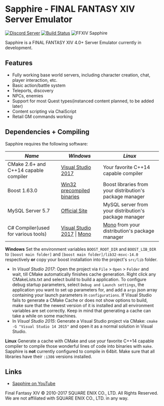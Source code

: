 # Sapphire - FINAL FANTASY XIV Server Emulator
[![Discord Server](https://img.shields.io/badge/discord-Sapphire-7289DA.svg)](https://discord.gg/KfrZCkx)
[![Build Status](https://travis-ci.org/SapphireMordred/Sapphire.svg?branch=master)](https://travis-ci.org/SapphireMordred/Sapphire)
![FFXIV Sapphire](http://i.imgur.com/I4bj1tR.png)

Sapphire is a FINAL FANTASY XIV 4.0+ Server Emulator currently in development.

## Features

* Fully working base world servers, including character creation, chat, player interaction, etc.
* Basic action/battle system
* Teleports, discovery
* NPCs, enemies
* Support for most Quest types(instanced content planned, to be added later)
* Content scripting via ChaiScript
* Retail GM commands working

## Dependencies + Compiling
Sapphire requires the following software:

| *Name* | *Windows* | *Linux* |
| ------ | --------- | ------- |
| CMake 2.6+ and C++14 capable compiler | [Visual Studio 2017](https://www.visualstudio.com/) | Your favorite C++14 capable compiler |
| Boost 1.63.0 | [Win32 precompiled binaries](https://sourceforge.net/projects/boost/files/boost-binaries/1.63.0/boost_1_63_0-msvc-14.0-32.exe/download) | Boost libraries from your distribution's package manager |
| MySQL Server 5.7 | [Official Site](https://dev.mysql.com/downloads/mysql/) | MySQL server from your distribution's package manager |
| C# Compiler(used for various tools) | [Visual Studio 2017](https://www.visualstudio.com/) \| [Mono](http://www.mono-project.com/) | [Mono](http://www.mono-project.com/) from your distribution's package manager |

**Windows**
Set the environment variables ``BOOST_ROOT_DIR`` and ``BOOST_LIB_DIR`` to ``[boost main folder]`` and ``[boost main folder]/lib32-msvc-14.0`` respectively **or** copy your boost installation into the project's ``src/lib`` folder.
* In *Visual Studio 2017*: Open the project via ``File`` > ``Open`` > ``Folder`` and wait, till CMake automatically finishes cache generation. Right click any CMakeLists.txt and select build to build a application. 
To configure debug startup parameters, select ``Debug and Launch settings``, the application you want to set up parameters for, and add a ``args`` json array containing your launch parameters in ``configurations``.
If Visual Studio fails to generate a CMake Cache or does not show options to build, make sure that the newest version of it is installed and all environment variables are set correctly. Keep in mind that generating a cache can take a while on some machines.
* In *Visual Studio 2015*: Generate a Visual Studio project via CMake: ``cmake -G "Visual Studio 14 2015"`` and open it as a normal solution in Visual Studio.

**Linux**
Generate a cache with CMake and use your favorite C++14 capable compiler to compile those wonderful lines of code into binaries with ``make``.
Sapphire is **not** currently configured to compile in 64bit. Make sure that all libraries have their ``:i386`` versions installed.

## Links

* [Sapphire on YouTube](https://www.youtube.com/channel/UCJKYuovoGsq7PxSAfrNJKbw)

Final Fantasy XIV © 2010-2017 SQUARE ENIX CO., LTD. All Rights Reserved. We are not affiliated with SQUARE ENIX CO., LTD. in any way.
